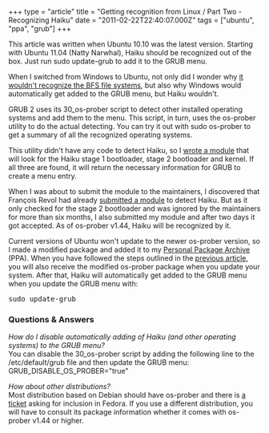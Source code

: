 +++
type = "article"
title = "Getting recognition from Linux / Part Two - Recognizing Haiku"
date = "2011-02-22T22:40:07.000Z"
tags = ["ubuntu", "ppa", "grub"]
+++

<div class="alert alert-info">This article was written when Ubuntu 10.10 was the latest version. Starting with Ubuntu 11.04 (Natty Narwhal), Haiku should be recognized out of the box. Just run <span class="cli">sudo update-grub</span> to add it to the GRUB menu.</div><p>When I switched from Windows to Ubuntu, not only did I wonder why <a href="/articles/2011-01-26_getting_recognition_linux_part_one_recognizing_be_file_system">it wouldn't recognize the BFS file systems</a>, but also why Windows would automatically get added to the GRUB menu, but Haiku wouldn't.</p>
<!--break-->
<p>GRUB 2 uses its <span class="app">30_os-prober</span> script to detect other installed operating systems and add them to the menu. This script, in turn, uses the <span class="app">os-prober</span> utility to do the actual detecting. You can try it out with <span class="cli">sudo os-prober</span> to get a summary of all the recognized operating systems.</p>
<p>This utility didn't have any code to detect Haiku, so I <a href="http://git.debian.org/?p=d-i/os-prober.git;a=history;f=os-probes/mounted/x86/83haiku">wrote a module</a> that will look for the Haiku stage 1 bootloader, stage 2 bootloader and kernel. If all three are found, it will return the necessary information for GRUB to create a menu entry.</p>
<p>When I was about to submit the module to the maintainers, I discovered that François Revol had already <a href="http://bugs.debian.org/cgi-bin/bugreport.cgi?bug=590897">submitted a module</a> to detect Haiku. But as it only checked for the stage 2 bootloader and was ignored by the maintainers for more than six months, I also submitted my module and after two days it got accepted. As of <span class="app">os-prober v1.44</span>, Haiku will be recognized by it.</p>
<p>Current versions of Ubuntu won't update to the newer <span class="app">os-prober</span> version, so I made a modified package and added it to my <a href="https://launchpad.net/~idefix/+archive/befs-support">Personal Package Archive</a> (PPA). When you have followed the steps outlined in the <a href="/articles/2011-01-26_getting_recognition_linux_part_one_recognizing_be_file_system">previous article</a>, you will also receive the modified <span class="app">os-prober</span> package when you update your system. After that, Haiku will automatically get added to the GRUB menu when you update the GRUB menu with:</p>
<pre class="terminal">sudo update-grub</pre>
<h3>Questions & Answers</h3>
<p><em>How do I disable automatically adding of Haiku (and other operating systems) to the GRUB menu?</em><br>You can disable the <span class="app">30_os-prober</span> script by adding the following line to the <span class="path">/etc/default/grub</span> file and then update the GRUB menu: <span class="path">GRUB_DISABLE_OS_PROBER="true"</span><p>
<p><em>How about other distributions?</em><br>Most distribution based on Debian should have <span class="app">os-prober</span> and there is <a href="https://bugzilla.redhat.com/show_bug.cgi?id=678442">a ticket</a> asking for inclusion in Fedora. If you use a different distribution, you will have to consult its package information whether it comes with <span class="app">os-prober v1.44</span> or higher.</p>